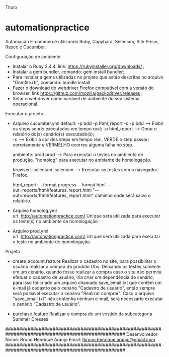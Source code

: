 Título
# automationpractice
Automação E-commerce utilizando Ruby, Capybara, Selenium, Site Prism, Rspec e Cucumber.

Configuração de ambiente
  - Instalar o Ruby 2.4.4, link: https://rubyinstaller.org/downloads/ ;
  - Instalar a gem bundler, comando: gem install bundler;
  - Para instalar a gems utilizadas no projeto que estão descritas no arquivo "Gemfile.rb", comando: bundle install
  - Fazer o download do webdriver Firefox compatível com a versão do browser, link https://github.com/mozilla/geckodriver/releases ;
  - Setar o webdriver como variável de ambiente do seu sistema operacional.

Executar o projeto
  - Arquivo cucumber.yml
      default: -p bdd -p html_report -c
          -p bdd --> Exibir os steps sendo executados em tempo real;
          -p html_report --> Gerar o relatório do(s) cenário(s) executado(s);      
          -c --> Exibir a cor dos steps em tempo real, VERDE o step passou corretamente e VERMELHO
          ocorreu alguma falha no step.

      ambiente: prod
          prod --> Para executar o testes no ambiente de produção, "homolog" para executar no ambiente
           de homologação.

      browser: :selenium
          :selenium --> Executar os testes com o navegador Firefox.

      html_report: --format progress --format html --out=reports/html/features_report.html
               "--out=reports/html/features_report.html" caminho onde será salvo o relatório.

  - Arquivo homolog.yml           
        url: http://automationpractice.com/
            Url que será utilizada para executar os teste(s) no ambiente de homologação

  - Arquivo prod.yml           
        url: http://automationpractice.com/
            Url que será utilizada para executar o teste no ambiente de homologação

Projeto
  - create_account.feature
          Realizar o cadastro no site, para possibilitar o usuário realizar a compra do produto
        Obs: Deixando os testes somente em um cenário, quando fosse realizar a compra caso o site
            não permita efetuar o cadastro de usuário, iria criar um dependência de cenário, para
            isso foi criado um arquivo chamado save_email.txt que contém um e-mail já cadastro
            pelo cenário "Cadastro de usuário", então sempre será possível executar o cenário
            "Realizar comprar". Caso o arquivo "save_email.txt" não contenha nenhum e-mail,
            será necessário executar o cenário "Cadastro de usuário".

  - purchase.feature
        Realizar a compra de um vestido da subcategoria Summer Dresses

###################################################################################################
Desenvolvedor
  Nome: Bruno Henrique Araujo
  Email: lbruno.henrique.araujo@gmail.com
###################################################################################################
